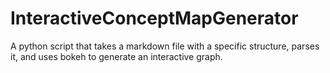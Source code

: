 # InteractiveConceptMapGenerator
A python script that takes a markdown file with a specific structure, parses it, and uses bokeh to generate an interactive graph.
